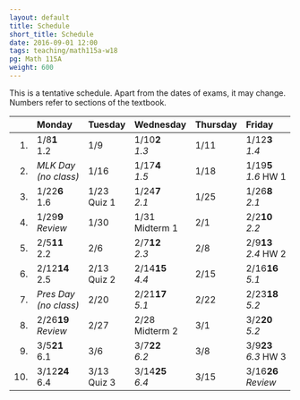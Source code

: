 ```yaml
---
layout: default
title: Schedule
short_title: Schedule
date: 2016-09-01 12:00
tags: teaching/math115a-w18
pg: Math 115A
weight: 600
---
```


This is a tentative schedule. Apart from the dates of exams, it may change. Numbers refer to sections of the textbook.

<table class="schedule">
        <thead>
            <tr class="header">
                <th align="right"></th>
                <th align="left">Monday</th>
                <th align="left">Tuesday</th>
                <th align="left">Wednesday</th>
                <th align="left">Thursday</th>
                <th align="left">Friday</th>
</tr>
    </thead>
    <tbody>
        <tr class="even">
            <td align="right">1.</td>
            <td align="left"><span class="right">1/8</span><span class="left"><b>1</b></span><br>1.2</td>
            <td align="left"><span class="right">1/9</span><span class="left"><b></b></span><br></td>
            <td align="left"><span class="right">1/10</span><span class="left"><b>2</b></span><br><em>1.3</em></td>
            <td align="left"><span class="right">1/11</span><span class="left"><b></b></span><br></td>
            <td align="left"><span class="right">1/12</span><span class="left"><b>3</b></span><br><em>1.4</em></td>
        </tr>
        <tr class="odd">
            <td align="right">2.</td>
            <td align="left" class="hol"><em>MLK Day<br>(no class)</em></td>
            <td align="left"><span class="right">1/16</span><span class="left"><b></b></span><br></td>
            <td align="left"><span class="right">1/17</span><span class="left"><b>4</b></span><br><em>1.5</em></td>
            <td align="left"><span class="right">1/18</span><span class="left"><b></b></span><br></td>
            <td align="left"><span class="right">1/19</span><span class="left"><b>5</b></span><br><em>1.6</em> <span class="hw">HW 1</span></td>
        </tr>
        <tr class="even">
            <td align="right">3.</td>
            <td align="left"><span class="right">1/22</span><span class="left"><b>6</b></span><br>1.6</td>
            <td align="left"><span class="right">1/23</span><span class="left"><b></b></span><br><span class="hw">Quiz 1</span></td>
            <td align="left"><span class="right">1/24</span><span class="left"><b>7</b></span><br><em>2.1</em></td>
            <td align="left"><span class="right">1/25</span><span class="left"><b></b></span><br></td>
            <td align="left"><span class="right">1/26</span><span class="left"><b>8</b></span><br><em>2.1</em></td>
        </tr>
        <tr class="odd">
            <td align="right">4.</td>
            <td align="left"><span class="right">1/29</span><span class="left"><b>9</b></span><br><em>Review</em></td>
            <td align="left"><span class="right">1/30</span><span class="left"><b></b></span><br></td>
            <td align="left"><span class="right">1/31</span><span class="left"><b></b></span><br><span class="exam">Midterm 1</span></td>
            <td align="left"><span class="right">2/1</span><span class="left"><b></b></span><br></td>
            <td align="left"><span class="right">2/2</span><span class="left"><b>10</b></span><br><em>2.2</em></td>
        </tr>
        <tr class="even">
            <td align="right">5.</td>
            <td align="left"><span class="right">2/5</span><span class="left"><b>11</b></span><br>2.2</td>
            <td align="left"><span class="right">2/6</span><span class="left"><b></b></span><br></td>
            <td align="left"><span class="right">2/7</span><span class="left"><b>12</b></span><br><em>2.3</em></td>
            <td align="left"><span class="right">2/8</span><span class="left"><b></b></span><br></td>
            <td align="left"><span class="right">2/9</span><span class="left"><b>13</b></span><br><em>2.4</em> <span class="hw">HW 2</span></td>
        </tr>
        <tr class="odd">
            <td align="right">6.</td>
            <td align="left"><span class="right">2/12</span><span class="left"><b>14</b></span><br>2.5</td>
            <td align="left"><span class="right">2/13</span><span class="left"><b></b></span><br><span class="hw">Quiz 2</span></td>
            <td align="left"><span class="right">2/14</span><span class="left"><b>15</b></span><br><em>4.4</em></td>
            <td align="left"><span class="right">2/15</span><span class="left"><b></b></span><br></td>
            <td align="left"><span class="right">2/16</span><span class="left"><b>16</b></span><br><em>5.1</em></td>
        </tr>
        <tr class="even">
            <td align="right">7.</td>
            <td align="left" class="hol"><em>Pres Day<br>(no class)</em></td>
            <td align="left"><span class="right">2/20</span><span class="left"><b></b></span><br></td>
            <td align="left"><span class="right">2/21</span><span class="left"><b>17</b></span><br><em>5.1</em></td>
            <td align="left"><span class="right">2/22</span><span class="left"><b></b></span><br></td>
            <td align="left"><span class="right">2/23</span><span class="left"><b>18</b></span><br><em>5.2</em></td>
        </tr>
        <tr class="odd">
            <td align="right">8.</td>
            <td align="left"><span class="right">2/26</span><span class="left"><b>19</b></span><br><em>Review</em></td>
            <td align="left"><span class="right">2/27</span><span class="left"><b></b></span><br></td>
            <td align="left"><span class="right">2/28</span><span class="left"><b></b></span><br><span class="exam">Midterm 2</span></td>
            <td align="left"><span class="right">3/1</span><span class="left"><b></b></span><br></td>
            <td align="left"><span class="right">3/2</span><span class="left"><b>20</b></span><br><em>5.2</em></td>
        </tr>
        <tr class="even">
            <td align="right">9.</td>
            <td align="left"><span class="right">3/5</span><span class="left"><b>21</b></span><br>6.1</td>
            <td align="left"><span class="right">3/6</span><span class="left"><b></b></span><br></td>
            <td align="left"><span class="right">3/7</span><span class="left"><b>22</b></span><br><em>6.2</em></td>
            <td align="left"><span class="right">3/8</span><span class="left"><b></b></span><br></td>
            <td align="left"><span class="right">3/9</span><span class="left"><b>23</b></span><br><em>6.3</em> <span class="hw">HW 3</span></td>
        </tr>
        <tr class="odd">
            <td align="right">10.</td>
            <td align="left"><span class="right">3/12</span><span class="left"><b>24</b></span><br>6.4</td>
            <td align="left"><span class="right">3/13</span><span class="left"><b></b></span><br><span class="hw">Quiz 3</span></td>
            <td align="left"><span class="right">3/14</span><span class="left"><b>25</b></span><br><em>6.4</em></td>
            <td align="left"><span class="right">3/15</span><span class="left"><b></b></span><br></td>
            <td align="left"><span class="right">3/16</span><span class="left"><b>26</b></span><br><em>Review</em></td>
        </tr>
    </tbody>
</table>
